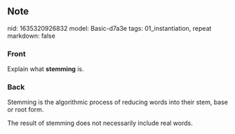 ## Note
nid: 1635320926832
model: Basic-d7a3e
tags: 01_instantiation, repeat
markdown: false

### Front
Explain what <b>stemming</b> is.

### Back
Stemming is the algorithmic process of reducing words into their
stem, base or root form.
<div>
  The result of stemming does not necessarily include real words.
</div>
